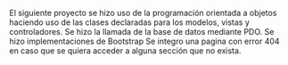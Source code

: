 El siguiente proyecto se hizo uso de la programación orientada a objetos haciendo uso de las clases declaradas para los modelos, vistas y controladores.
Se hizo la llamada de la base de datos mediante PDO.
Se hizo implementaciones de Bootstrap
Se integro una pagina con error 404 en caso que se quiera acceder a alguna sección que no exista.
